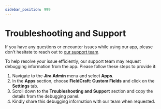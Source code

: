 ```yaml
---
sidebar_position: 999
---
```


# Troubleshooting and Support

If you have any questions or encounter issues while using our app, please don't hesitate to reach out to [our support team](https://kaisersoftapps.atlassian.net/servicedesk/customer/portal/1).

To help resolve your issue efficiently, our support team may request debugging information from the app. Please follow these steps to provide it:

1. Navigate to the **Jira Admin** menu and select **Apps**.
2. In the **Apps** section, choose **FieldCraft: Custom Fields** and click on the **Settings** tab.
3. Scroll down to the **Troubleshooting and Support** section and copy the details from the debugging panel.
4. Kindly share this debugging information with our team when requested.
